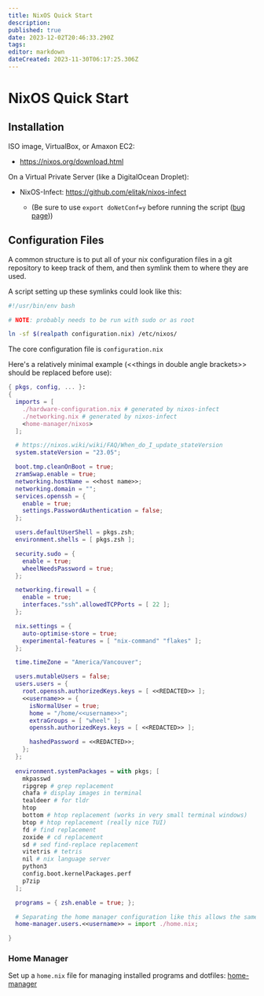 ```yaml
---
title: NixOS Quick Start
description: 
published: true
date: 2023-12-02T20:46:33.290Z
tags: 
editor: markdown
dateCreated: 2023-11-30T06:17:25.306Z
---
```


# NixOS Quick Start

## Installation

ISO image, VirtualBox, or Amaxon EC2:
- https://nixos.org/download.html
  
On a Virtual Private Server (like a DigitalOcean Droplet):
- NixOS-Infect: https://github.com/elitak/nixos-infect
  
  - (Be sure to use `export doNetConf=y` before running the script ([bug page](https://github.com/elitak/nixos-infect/issues/164)))
  
## Configuration Files

A common structure is to put all of your nix configuration files in a git repository to keep track of them, and then symlink them to where they are used.

A script setting up these symlinks could look like this:

```bash
#!/usr/bin/env bash

# NOTE: probably needs to be run with sudo or as root

ln -sf $(realpath configuration.nix) /etc/nixos/
```

The core configuration file is `configuration.nix`

Here's a relatively minimal example (\<\<things in double angle brackets\>\> should be replaced before use):

```nix
{ pkgs, config, ... }:
{
  imports = [
    ./hardware-configuration.nix # generated by nixos-infect
    ./networking.nix # generated by nixos-infect
    <home-manager/nixos>
  ];

  # https://nixos.wiki/wiki/FAQ/When_do_I_update_stateVersion
  system.stateVersion = "23.05";

  boot.tmp.cleanOnBoot = true;
  zramSwap.enable = true;
  networking.hostName = <<host name>>;
  networking.domain = "";
  services.openssh = {
    enable = true;
    settings.PasswordAuthentication = false;
  };

  users.defaultUserShell = pkgs.zsh;
  environment.shells = [ pkgs.zsh ];

  security.sudo = {
    enable = true;
    wheelNeedsPassword = true;
  };

  networking.firewall = {
    enable = true;
    interfaces."ssh".allowedTCPPorts = [ 22 ]; 
  };

  nix.settings = {
    auto-optimise-store = true;
    experimental-features = [ "nix-command" "flakes" ];
  };

  time.timeZone = "America/Vancouver";

  users.mutableUsers = false;
  users.users = {
    root.openssh.authorizedKeys.keys = [ <<REDACTED>> ];
    <<username>> = {
      isNormalUser = true;
      home = "/home/<<username>>";
      extraGroups = [ "wheel" ];
      openssh.authorizedKeys.keys = [ <<REDACTED>> ];

      hashedPassword = <<REDACTED>>;
    };
  };
  
  environment.systemPackages = with pkgs; [
    mkpasswd
    ripgrep # grep replacement
    chafa # display images in terminal
    tealdeer # for tldr
    htop
    bottom # htop replacement (works in very small terminal windows)
    btop # htop replacement (really nice TUI)
    fd # find replacement
    zoxide # cd replacement
    sd # sed find-replace replacement
    vitetris # tetris
    nil # nix language server
    python3
    config.boot.kernelPackages.perf
    p7zip
  ];

  programs = { zsh.enable = true; };

  # Separating the home manager configuration like this allows the same home manager configuration to be used on NixOS and systems with standalone Nix.
  home-manager.users.<<username>> = import ./home.nix; 

}

```

### Home Manager

Set up a `home.nix` file for managing installed programs and dotfiles: [home-manager](/nix/home-manager)
